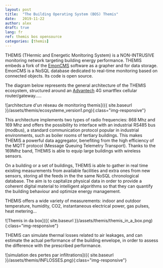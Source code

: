 ```yaml
---
layout: post
title:  "The Building Operating System (BOS) Themis"
date:   2019-11-22
author: alex
draft: true
lang: fr
ref: themis bos opensource
categories: [themis]
---
```


THEMIS (THermic and Energetic MonItoring System) is a NON-INTRUSIVE monitoring network targeting building energy performance. 
THEMIS embeds a fork of the [EmonCMS](http://github.com/emoncms/emoncms) software as a grapher and for data storage. 
EmonCMS is a NoSQL database dedicated to real-time monitoring based on connected objects. Its code is open source.

The diagram below represents the general architecture of the THEMIS ecosystem, structured around an [Advantech](https://www.advantech.com) 4G smartflex cellular router/gateway.....

![architecture d'un réseau de monitoring themis]({{ site.baseurl }}/assets/themis/ecosysteme_version1.png){:class="img-responsive"}

This architecture implements two types of radio frequencies: 868 Mhz and 169 Mhz and offers the possibility to interface with an industrial RS485 bus (modbus), 
a standard communication protocol popular in industrial environments, such as boiler rooms of tertiary buildings. This makes THEMIS a powerful data aggregator, 
benefiting from the high efficiency of the MQTT protocol (Message Queuing Telemetry Transport). 
Thanks to the 169Mhz band, THEMIS is able to equip large buildings with wireless sensors.

On a building or a set of buildings, THEMIS is able to gather in real time existing measurements from available facilities and extra ones from new sensors,
storing all the feeds in the the same NoSQL chronological database. The aim is to capitalize physical data in order to provide a coherent digital material to intelligent 
algorithms so that they can quantify the building behaviour and optimize energy management. 

THEMIS offers a wide variety of measurements: indoor and outdoor temperature, humidity, CO2, instantaneous electrical power, gas pulses, heat metering... 

![Themis in da box]({{ site.baseurl }}/assets/themis/themis_in_a_box.png){:class="img-responsive"}

THEMIS can simulate thermal losses related to air leakages, and can estimate the actual performance of the building envelope, 
in order to assess the difference with the prescribed performance.

![simulation des pertes par infiltrations]({{ site.baseurl }}/assets/themis/INFLOSSES.png){:class="img-responsive"}
